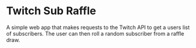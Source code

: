 # Twitch Sub Raffle

A simple web app that makes requests to the Twitch API to get a users list of subscribers. The user can then roll a random subscriber from a raffle draw.